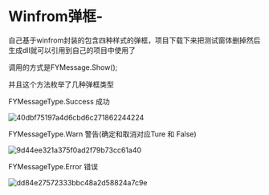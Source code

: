 # Winfrom弹框-
自己基于winfrom封装的包含四种样式的弹框，项目下载下来把测试窗体删掉然后生成dll就可以引用到自己的项目中使用了

调用的方式是FYMessage.Show();

并且这个方法枚举了几种弹框类型 

FYMessageType.Success 成功

![40dbf75197a4d6cbd6c271862244224](https://github.com/liyanyng/Winfrom-/assets/106012367/be964e32-dfe0-4592-8b4a-f646ae85e355)



FYMessageType.Warn 警告(确定和取消对应Ture 和 False)

![9d44ee321a375f0ad2f79b73cc61a40](https://github.com/liyanyng/Winfrom-/assets/106012367/7852190b-899e-43a0-9939-2be2d4d481e8)


FYMessageType.Error 错误

![dd84e27572333bbc48a2d58824a7c9e](https://github.com/liyanyng/Winfrom-/assets/106012367/46076b29-31c2-4358-860d-a4be3c29beb4)

